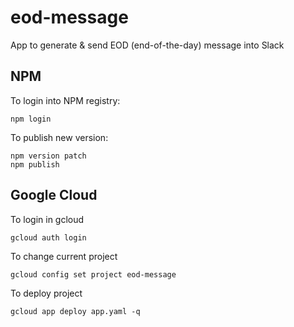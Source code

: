 # eod-message
App to generate &amp; send EOD (end-of-the-day) message into Slack

## NPM

To login into NPM registry: 

    npm login
    
To publish new version:

    npm version patch
    npm publish

## Google Cloud

To login in gcloud

    gcloud auth login
    
To change current project

    gcloud config set project eod-message
    
To deploy project

    gcloud app deploy app.yaml -q

